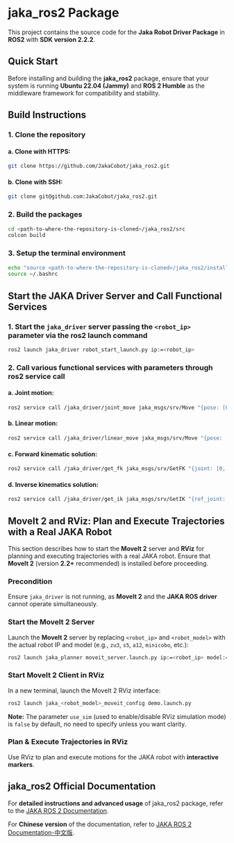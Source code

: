 # jaka_ros2 Package

This project contains the source code for the **Jaka Robot Driver Package** in **ROS2** with **SDK version 2.2.2**. 

## Quick Start
Before installing and building the **jaka_ros2** package, ensure that your system is running **Ubuntu 22.04 (Jammy)** and **ROS 2 Humble** as the middleware framework for compatibility and stability.

## Build Instructions

### 1. Clone the repository

#### a. Clone with HTTPS:
```bash
git clone https://github.com/JakaCobot/jaka_ros2.git
```

#### b. Clone with SSH:
```bash
git clone git@github.com:JakaCobot/jaka_ros2.git
```

### 2. Build the packages
```bash
cd <path-to-where-the-repository-is-cloned>/jaka_ros2/src
colcon build
```

### 3. Setup the terminal environment
```bash
echo "source <path-to-where-the-repository-is-cloned>/jaka_ros2/install/setup.sh" >> ~/.bashrc
source ~/.bashrc
```


## Start the JAKA Driver Server and Call Functional Services
### 1. Start the `jaka_driver` server passing the `<robot_ip>` parameter via the ros2 launch command
```bash
ros2 launch jaka_driver robot_start_launch.py ip:=<robot_ip>
```

### 2. Call various functional services with parameters through ros2 service call
    
#### a. Joint motion:
```bash
ros2 service call /jaka_driver/joint_move jaka_msgs/srv/Move "{pose: [0.0, 1.57, -1.57, 1.57, 1.57, 0.0], has_ref: false, ref_joint: [0], mvvelo: 0.5, mvacc: 0.5, mvtime: 0.0, mvradii: 0.0, coord_mode: 0, index: 0}"
```

#### b. Linear motion:
```bash
ros2 service call /jaka_driver/linear_move jaka_msgs/srv/Move "{pose: [111.126, 282.111, 271.55, 3.142, 0.0, -0.698], has_ref: false, ref_joint: [0], mvvelo: 100, mvacc: 100, mvtime: 0.0, mvradii: 0.0, coord_mode: 0, index: 0}"
```

#### c. Forward kinematic solution:
```bash
ros2 service call /jaka_driver/get_fk jaka_msgs/srv/GetFK "{joint: [0, 1.57, -1.57, 1.57, 1.57, 0]}"
```

#### d. Inverse kinematics solution:
```bash
ros2 service call /jaka_driver/get_ik jaka_msgs/srv/GetIK "{ref_joint: [0, 1.57, -1.57, 1.57, 1.57, 0], cartesian_pose: [130.7, 116, 291, 3.13, 0.0, -1.5707]}"
```

## MoveIt 2 and RViz: Plan and Execute Trajectories with a Real JAKA Robot
This section describes how to start the **MoveIt 2** server and **RViz** for planning and executing trajectories with a real JAKA robot. Ensure that **MoveIt 2** (version **2.2+** recommended) is installed before proceeding.

### Precondition
Ensure `jaka_driver` is not running, as **MoveIt 2** and the **JAKA ROS driver** cannot operate simultaneously.

### Start the MoveIt 2 Server
Launch the **MoveIt 2** server by replacing `<robot_ip>` and `<robot_model>` with the actual robot IP and model (e.g., `zu3`, `s5`, `a12`, `minicobo`, etc.):
```bash
ros2 launch jaka_planner moveit_server.launch.py ip:=<robot_ip> model:=<robot_model>
```

### Start MoveIt 2 Client in RViz
In a new terminal, launch the MoveIt 2 RViz interface:
```bash
ros2 launch jaka_<robot_model>_moveit_config demo.launch.py
```
**Note:** The parameter `use_sim` (used to enable/disable RViz simulation mode) is `false` by default, no need to specify unless you want clarity.

### Plan & Execute Trajectories in RViz
Use RViz to plan and execute motions for the JAKA robot with **interactive markers**.

## jaka_ros2 Official Documentation

For **detailed instructions and advanced usage** of jaka_ros2 package, refer to the [JAKA ROS 2 Documentation](jaka_ros2_documentation.md).

For **Chinese version** of the documentation, refer to  [JAKA ROS 2 Documentation-中文版](jaka_ros2_documentation-中文版.md).